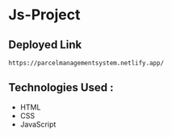 # Js-Project



## Deployed Link
```
https://parcelmanagementsystem.netlify.app/
```



## Technologies Used :
- HTML
- CSS
- JavaScript
